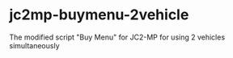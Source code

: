 jc2mp-buymenu-2vehicle
======================

The modified script "Buy Menu" for JC2-MP for using 2 vehicles simultaneously
